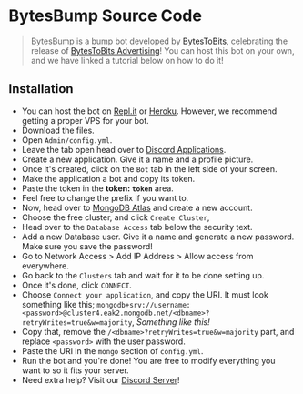 # BytesBump Source Code
> BytesBump is a bump bot developed by [BytesToBits](https://bytestobits.dev/discord), celebrating the release of [BytesToBits Advertising](https://bytestobits.dev/advertising)! You can host this bot on your own, and we have linked a tutorial below on how to do it!

## Installation
- You can host the bot on [Repl.it](https://repl.it/) or [Heroku](https://heroku.com). However, we recommend getting a proper VPS for your bot.
- Download the files.
- Open `Admin/config.yml`.
- Leave the tab open head over to [Discord Applications](https://discord.com/developers/applications/).
- Create a new application. Give it a name and a profile picture.
- Once it's created, click on the `Bot` tab in the left side of your screen.
- Make the application a bot and copy its token.
- Paste the token in the **token: `token`** area.
- Feel free to change the prefix if you want to.
- Now, head over to [MongoDB Atlas](https://www.mongodb.com/cloud/atlas) and create a new account.
- Choose the free cluster, and click `Create Cluster`,
- Head over to the `Database Access` tab below the security text.
- Add a new Database user. Give it a name and generate a new password. Make sure you save the password!
- Go to Network Access > Add IP Address > Allow access from everywhere.
- Go back to the `Clusters` tab and wait for it to be done setting up.
- Once it's done, click `CONNECT`.
- Choose `Connect your application`, and copy the URI. It must look something like this; `mongodb+srv://username:<password>@cluster4.eak2.mongodb.net/<dbname>?retryWrites=true&w=majority`, *Something like this!*
- Copy that, remove the `/<dbname>?retryWrites=true&w=majority` part, and replace `<password>` with the user password.
- Paste the URI in the `mongo` section of `config.yml`.
- Run the bot and you're done! You are free to modify everything you want to so it fits your server.
- Need extra help? Visit our [Discord Server](https://bytestobits.dev/discord)!